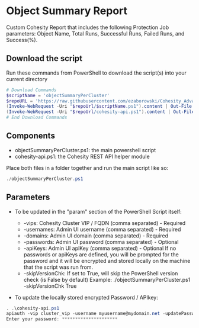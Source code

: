 # Object Summary Report

Custom Cohesity Report that includes the following Protection Job parameters: Object Name, Total Runs, Successful Runs, Failed Runs, and Success(%).

## Download the script

Run these commands from PowerShell to download the script(s) into your current directory

```powershell
# Download Commands
$scriptName = 'objectSummaryPerCluster'
$repoURL = 'https://raw.githubusercontent.com/ezaborowski/Cohesity_Advanced_Services/main/PowerShell/ProtectionSummary'
(Invoke-WebRequest -Uri "$repoUrl/$scriptName.ps1").content | Out-File "$scriptName.ps1"; (Get-Content "$scriptName.ps1") | Set-Content "$scriptName.ps1"
(Invoke-WebRequest -Uri "$repoUrl/cohesity-api.ps1").content | Out-File cohesity-api.ps1; (Get-Content cohesity-api.ps1) | Set-Content cohesity-api.ps1
# End Download Commands
```

## Components

* objectSummaryPerCluster.ps1: the main powershell script
* cohesity-api.ps1: the Cohesity REST API helper module

Place both files in a folder together and run the main script like so:

```powershell
./objectSummaryPerCluster.ps1

```

## Parameters
* To be updated in the "param" section of the PowerShell Script itself:

  * -vips: Cohesity Cluster VIP / FQDN (comma separated)  - Required
  * -usernames: Admin UI username (comma separated)       - Required
  * -domains: Admin UI domain (comma separated)           - Required
  * -passwords: Admin UI password (comma separated)       - Optional
  * -apiKeys: Admin UI apiKey (comma separated)           - Optional
    If no passwords or apiKeys are defined, you will be prompted for the password and it will be encrypted and stored locally on the machine that the script was run from.
  * -skipVersionChk: If set to True, will skip the PowerShell version check (is False by default)
    Example: ./objectSummaryPerCluster.ps1 -skipVersionChk True


* To update the locally stored encrypted Password / APIkey:
```powershell
. .\cohesity-api.ps1
apiauth -vip cluster_vip -username myusername@mydomain.net -updatePassword
Enter your password: *********************
```